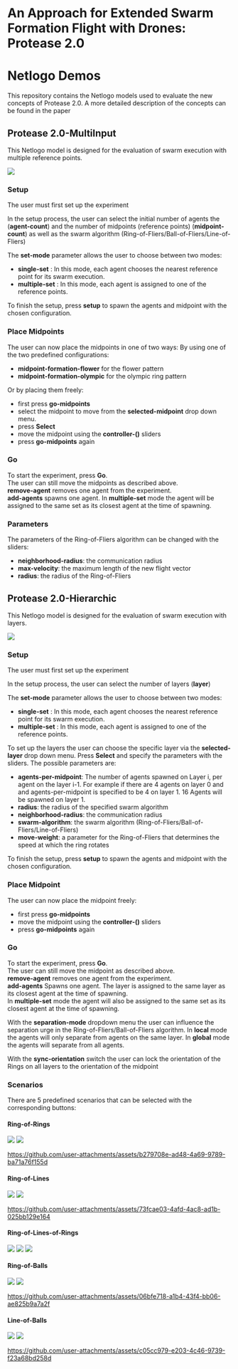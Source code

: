 # An Approach for Extended Swarm Formation Flight with Drones: Protease 2.0 
# Netlogo Demos
This repository contains the Netlogo models used to evaluate the new concepts of Protease 2.0.
A more detailed description of the concepts can be found in the paper


## Protease 2.0-MultiInput
This Netlogo model is designed for the evaluation of swarm execution with multiple reference points.

![](figures/gui-multi-input.png)


### Setup
The user must first set up the experiment

In the setup process, the user can select the initial number of agents the (**agent-count**) and
the number of midpoints (reference points) (**midpoint-count**) as well as the swarm algorithm (Ring-of-Fliers/Ball-of-Fliers/Line-of-Fliers) 

The **set-mode** parameter allows the user to choose between two modes:

- **single-set** : In this mode, each agent chooses the nearest reference point for its swarm execution.
- **multiple-set** : In this mode, each agent is assigned to one of the reference points.

To finish the setup, press **setup** to spawn the agents and midpoint with the chosen configuration.  

### Place Midpoints
The user can now place the midpoints in one of two ways:
By using one of the two predefined configurations:
 - **midpoint-formation-flower** for the flower pattern
 - **midpoint-formation-olympic** for the olympic ring pattern

Or by placing them freely:
 - first press **go-midpoints** 
 - select the midpoint to move from the **selected-midpoint** drop down menu.
 - press **Select** 
 - move the midpoint using the **controller-()** sliders
 - press **go-midpoints** again

 ### Go
 To start the experiment, press **Go**.\
 The user can still move the midpoints as described above.\
 **remove-agent** removes one agent from the experiment.\
 **add-agents** spawns one agent. In **multiple-set** mode the agent will be assigned to the same set as its closest agent at the time of spawning.  

 ### Parameters
 The parameters of the Ring-of-Fliers algorithm can be changed with the sliders:  
 - **neighborhood-radius**: the communication radius
 - **max-velocity**: the maximum length of the new flight vector 
 - **radius**: the radius of the Ring-of-Fliers


## Protease 2.0-Hierarchic
This Netlogo model is designed for the evaluation of swarm execution with layers.

![](figures/gui-hierarchic.png)

### Setup
The user must first set up the experiment

In the setup process, the user can select the number of layers (**layer**)

The **set-mode** parameter allows the user to choose between two modes:

- **single-set** : In this mode, each agent chooses the nearest reference point for its swarm execution.
- **multiple-set** : In this mode, each agent is assigned to one of the reference points.

To set up the layers the user can choose the specific layer via the **selected-layer** drop down menu. Press **Select** and specify the parameters 
with the sliders. The possible parameters are: 
 - **agents-per-midpoint**: The number of agents spawned on Layer i, per agent on the layer i-1. For example if there are 4 agents on layer 0 and and agents-per-midpoint is specified to be 4 on layer 1. 16 Agents will be spawned on layer 1. 
 - **radius**: the radius of the specified swarm algorithm
 - **neighborhood-radius**: the communication radius 
 - **swarm-algorithm**: the swarm algorithm (Ring-of-Fliers/Ball-of-Fliers/Line-of-Fliers) 
 - **move-weight**: a parameter for the Ring-of-Fliers that determines the speed at which the ring rotates 
 
To finish the setup, press **setup** to spawn the agents and midpoint with the chosen configuration.  

### Place Midpoint
The user can now place the midpoint freely:
 - first press **go-midpoints** 
 - move the midpoint using the **controller-()** sliders
 - press **go-midpoints** again


### Go
 To start the experiment, press **Go**.\
 The user can still move the midpoint as described above.\
 **remove-agent** removes one agent from the experiment.\
 **add-agents** Spawns one agent. The layer is assigned to the same layer
 as its closest agent at the time of spawning.  
 In **multiple-set** mode the agent will also be assigned to the same set as its closest agent at the time of spawning.   

With the **separation-mode** dropdown menu the user can influence the separation urge in the Ring-of-Fliers/Ball-of-Fliers algorithm. 
In **local** mode the agents will only separate from agents on the same layer.
In **global** mode the agents will separate from all agents.

With the **sync-orientation** switch the user can lock the orientation of the Rings on all layers to the orientation of the midpoint

### Scenarios
There are 5 predefined scenarios that can be selected with the corresponding buttons:

#### Ring-of-Rings

![](figures/Ring-of-Rings.png)
![](figures/Ring-of-Rings-param.png)


https://github.com/user-attachments/assets/b279708e-ad48-4a69-9789-ba71a76f155d


#### Ring-of-Lines

![](figures/Ring-of-Lines.png)
![](figures/Ring-of-Lines-param.png)


https://github.com/user-attachments/assets/73fcae03-4afd-4ac8-ad1b-025bb129e164



#### Ring-of-Lines-of-Rings
![](figures/Ring-of-Lines-of-Rings.png)
![](figures/Ring-Lines-of-Rings-param.png)
![](Videos/Ring-of-Lines-of-Rings.gif)

#### Ring-of-Balls
![](figures/Ring-of-Balls.png)
![](figures/Ring-of-Balls-param.png)


https://github.com/user-attachments/assets/06bfe718-a1b4-43f4-bb06-ae825b9a7a2f



#### Line-of-Balls
![](figures/Line-of-Balls.png)
![](figures/Line-of-Balls-param.png)


https://github.com/user-attachments/assets/c05cc979-e203-4c46-9739-f23a68bd258d


